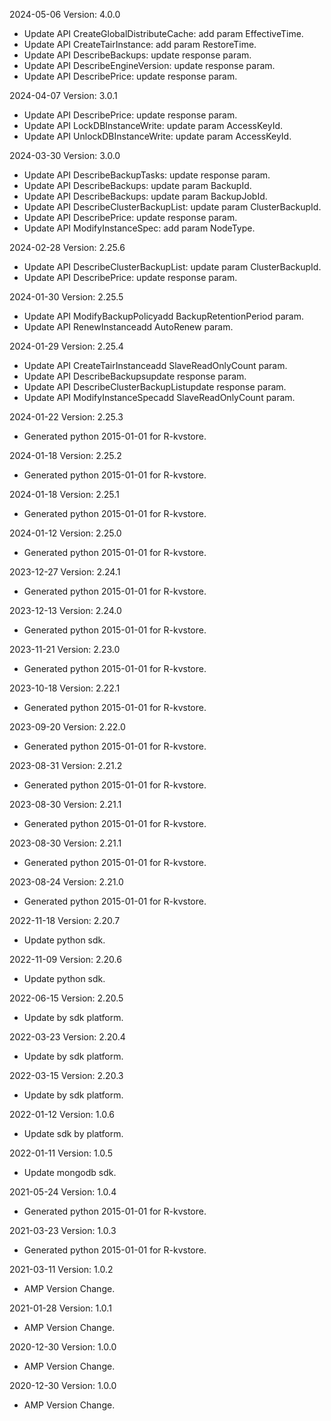 2024-05-06 Version: 4.0.0
- Update API CreateGlobalDistributeCache: add param EffectiveTime.
- Update API CreateTairInstance: add param RestoreTime.
- Update API DescribeBackups: update response param.
- Update API DescribeEngineVersion: update response param.
- Update API DescribePrice: update response param.


2024-04-07 Version: 3.0.1
- Update API DescribePrice: update response param.
- Update API LockDBInstanceWrite: update param AccessKeyId.
- Update API UnlockDBInstanceWrite: update param AccessKeyId.


2024-03-30 Version: 3.0.0
- Update API DescribeBackupTasks: update response param.
- Update API DescribeBackups: update param BackupId.
- Update API DescribeBackups: update param BackupJobId.
- Update API DescribeClusterBackupList: update param ClusterBackupId.
- Update API DescribePrice: update response param.
- Update API ModifyInstanceSpec: add param NodeType.


2024-02-28 Version: 2.25.6
- Update API DescribeClusterBackupList: update param ClusterBackupId.
- Update API DescribePrice: update response param.


2024-01-30 Version: 2.25.5
- Update API ModifyBackupPolicyadd BackupRetentionPeriod param.
- Update API RenewInstanceadd AutoRenew param.


2024-01-29 Version: 2.25.4
- Update API CreateTairInstanceadd SlaveReadOnlyCount param.
- Update API DescribeBackupsupdate response param.
- Update API DescribeClusterBackupListupdate response param.
- Update API ModifyInstanceSpecadd SlaveReadOnlyCount param.


2024-01-22 Version: 2.25.3
- Generated python 2015-01-01 for R-kvstore.

2024-01-18 Version: 2.25.2
- Generated python 2015-01-01 for R-kvstore.

2024-01-18 Version: 2.25.1
- Generated python 2015-01-01 for R-kvstore.

2024-01-12 Version: 2.25.0
- Generated python 2015-01-01 for R-kvstore.

2023-12-27 Version: 2.24.1
- Generated python 2015-01-01 for R-kvstore.

2023-12-13 Version: 2.24.0
- Generated python 2015-01-01 for R-kvstore.

2023-11-21 Version: 2.23.0
- Generated python 2015-01-01 for R-kvstore.

2023-10-18 Version: 2.22.1
- Generated python 2015-01-01 for R-kvstore.

2023-09-20 Version: 2.22.0
- Generated python 2015-01-01 for R-kvstore.

2023-08-31 Version: 2.21.2
- Generated python 2015-01-01 for R-kvstore.

2023-08-30 Version: 2.21.1
- Generated python 2015-01-01 for R-kvstore.

2023-08-30 Version: 2.21.1
- Generated python 2015-01-01 for R-kvstore.

2023-08-24 Version: 2.21.0
- Generated python 2015-01-01 for R-kvstore.

2022-11-18 Version: 2.20.7
- Update python sdk.

2022-11-09 Version: 2.20.6
- Update python sdk.

2022-06-15 Version: 2.20.5
- Update by sdk platform.

2022-03-23 Version: 2.20.4
- Update by sdk platform.

2022-03-15 Version: 2.20.3
- Update by sdk platform.

2022-01-12 Version: 1.0.6
- Update sdk by platform.

2022-01-11 Version: 1.0.5
- Update mongodb sdk.

2021-05-24 Version: 1.0.4
- Generated python 2015-01-01 for R-kvstore.

2021-03-23 Version: 1.0.3
- Generated python 2015-01-01 for R-kvstore.

2021-03-11 Version: 1.0.2
- AMP Version Change.

2021-01-28 Version: 1.0.1
- AMP Version Change.

2020-12-30 Version: 1.0.0
- AMP Version Change.

2020-12-30 Version: 1.0.0
- AMP Version Change.

